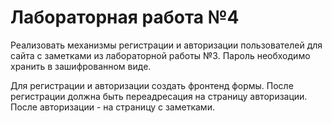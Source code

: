# Лабораторная работа №4

Реализовать механизмы регистрации и авторизации пользователей для сайта с заметками из лабораторной работы №3. Пароль необходимо хранить в зашифрованном виде.

Для регистрации и авторизации создать фронтенд формы. После регистрации должна быть переадресация на страницу авторизации. После авторизации - на страницу с заметками.
